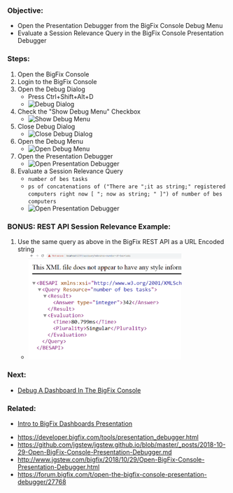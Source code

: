 
### Objective:

* Open the Presentation Debugger from the BigFix Console Debug Menu
* Evaluate a Session Relevance Query in the BigFix Console Presentation Debugger

### Steps:

1. Open the BigFix Console
1. Login to the BigFix Console
1. Open the Debug Dialog
    * Press Ctrl+Shift+Alt+D
    * ![Debug Dialog](/images/BigFix/Console/DebugDialog.png)
1. Check the "Show Debug Menu" Checkbox
    * ![Show Debug Menu](/images/BigFix/Console/ShowDebugMenuCheckbox.png)
1. Close Debug Dialog
    * ![Close Debug Dialog](/images/BigFix/Console/ShowDebugMenuCheckedClose.png)
1. Open the Debug Menu
    * ![Open Debug Menu](/images/BigFix/Console/OpenDebugMenu.png)
1. Open the Presentation Debugger
    * ![Open Presentation Debugger](/images/BigFix/Console/OpenPresentationDebugger.png)
1. Evaluate a Session Relevance Query
    * `number of bes tasks`
    * `ps of concatenations of ("There are ";it as string;" registered computers right now [ "; now as string; " ]") of number of bes computers`
    * ![Open Presentation Debugger](/images/BigFix/Console/PresentationDebuggerEvaluate.png)

### BONUS: REST API Session Relevance Example:

1. Use the same query as above in the BigFix REST API as a URL Encoded string
    * <img src="/images/posts/BigFix-Debugging-REST-API-Example.PNG" alt="REST API Session Relevance Example" style="max-width:350px;"/>

### Next:

* [Debug A Dashboard In The BigFix Console](https://github.com/jgstew/jgstew.github.io/blob/master/_posts/2018-10-29-Debug-Dashboard-In-BigFix-Console.md)

### Related:

* [Intro to BigFix Dashboards Presentation](https://docs.google.com/presentation/d/1pg_j-9MM9-7rnF_l_8uhMG4ZiJxPW37cB8TVpd7Qmdk/edit?usp=sharing)
- https://developer.bigfix.com/tools/presentation_debugger.html
- https://github.com/jgstew/jgstew.github.io/blob/master/_posts/2018-10-29-Open-BigFix-Console-Presentation-Debugger.md
- http://www.jgstew.com/bigfix/2018/10/29/Open-BigFix-Console-Presentation-Debugger.html
- https://forum.bigfix.com/t/open-the-bigfix-console-presentation-debugger/27768
